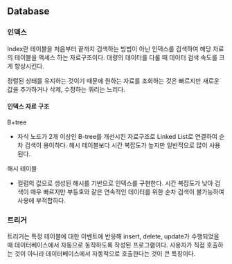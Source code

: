 ## Database

### 인덱스

Index란 테이블을 처음부터 끝까지 검색하는 방법이 아닌 인덱스를 검색하여 해당 자료의 테이블을 액세스 하는 자료구조이다. 대량의 데이터를 다룰 때 데이터 검색 속도를 크게 향상시킨다.

정렬된 상태를 유지하는 것이기 때문에 원하는 자료를 조회하는 것은 빠르지만 새로운 값을 추가하거나 삭제, 수정하는 쿼리는 느리다.

#### 인덱스 자료 구조

B+tree

- 자식 노드가 2개 이상인 B-tree를 개선시킨 자료구조로 Linked List로 연결하여 순차 검색이 용이하다. 해시 테이블보다 시간 복잡도가 높지만 일반적으로 많이 사용된다.

해시 테이블

- 컬럼의 값으로 생성된 해시를 기반으로 인덱스를 구현한다. 시간 복잡도가 낮아 검색이 매우 빠르지만 부등호와 같은 연속적인 데이터를 위한 순차 검색이 불가능하여 사용에 부적합하다.

### 트리거

트리거는 특정 테이블에 대한 이벤트에 반응해 insert, delete, update가 수행되었을 때 데이터베이스에서 자동으로 동작하도록 작성된 프로그램이다.
사용자가 직접 호출하는 것이 아니라 데이터베이스에서 자동적으로 호출한다는 것이 큰 특징이다.
